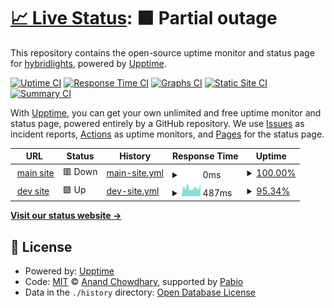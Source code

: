 # [📈 Live Status](https://hybridlights.github.io/upptime): <!--live status--> **🟧 Partial outage**

This repository contains the open-source uptime monitor and status page for [hybridlights](https://hybridlights.github.io/upptime), powered by [Upptime](https://github.com/upptime/upptime).

[![Uptime CI](https://github.com/hybridlights/upptime/workflows/Uptime%20CI/badge.svg)](https://github.com/hybridlights/upptime/actions?query=workflow%3A%22Uptime+CI%22)
[![Response Time CI](https://github.com/hybridlights/upptime/workflows/Response%20Time%20CI/badge.svg)](https://github.com/hybridlights/upptime/actions?query=workflow%3A%22Response+Time+CI%22)
[![Graphs CI](https://github.com/hybridlights/upptime/workflows/Graphs%20CI/badge.svg)](https://github.com/hybridlights/upptime/actions?query=workflow%3A%22Graphs+CI%22)
[![Static Site CI](https://github.com/hybridlights/upptime/workflows/Static%20Site%20CI/badge.svg)](https://github.com/hybridlights/upptime/actions?query=workflow%3A%22Static+Site+CI%22)
[![Summary CI](https://github.com/hybridlights/upptime/workflows/Summary%20CI/badge.svg)](https://github.com/hybridlights/upptime/actions?query=workflow%3A%22Summary+CI%22)

With [Upptime](https://upptime.js.org), you can get your own unlimited and free uptime monitor and status page, powered entirely by a GitHub repository. We use [Issues](https://github.com/hybridlights/upptime/issues) as incident reports, [Actions](https://github.com/hybridlights/upptime/actions) as uptime monitors, and [Pages](https://hybridlights.github.io/upptime) for the status page.

<!--start: status pages-->
<!-- This summary is generated by Upptime (https://github.com/upptime/upptime) -->
<!-- Do not edit this manually, your changes will be overwritten -->
<!-- prettier-ignore -->
| URL | Status | History | Response Time | Uptime |
| --- | ------ | ------- | ------------- | ------ |
| <img alt="" src="https://icons.duckduckgo.com/ip3/www.hybridlights.nl.ico" height="13"> [main site](https://www.hybridlights.nl) | 🟥 Down | [main-site.yml](https://github.com/hybridlights/upptime/commits/HEAD/history/main-site.yml) | <details><summary><img alt="Response time graph" src="./graphs/main-site/response-time-week.png" height="20"> 0ms</summary><br><a href="https://hybridlights.github.io/upptime/history/main-site"><img alt="Response time 0" src="https://img.shields.io/endpoint?url=https%3A%2F%2Fraw.githubusercontent.com%2Fhybridlights%2Fupptime%2FHEAD%2Fapi%2Fmain-site%2Fresponse-time.json"></a><br><a href="https://hybridlights.github.io/upptime/history/main-site"><img alt="24-hour response time 0" src="https://img.shields.io/endpoint?url=https%3A%2F%2Fraw.githubusercontent.com%2Fhybridlights%2Fupptime%2FHEAD%2Fapi%2Fmain-site%2Fresponse-time-day.json"></a><br><a href="https://hybridlights.github.io/upptime/history/main-site"><img alt="7-day response time 0" src="https://img.shields.io/endpoint?url=https%3A%2F%2Fraw.githubusercontent.com%2Fhybridlights%2Fupptime%2FHEAD%2Fapi%2Fmain-site%2Fresponse-time-week.json"></a><br><a href="https://hybridlights.github.io/upptime/history/main-site"><img alt="30-day response time 0" src="https://img.shields.io/endpoint?url=https%3A%2F%2Fraw.githubusercontent.com%2Fhybridlights%2Fupptime%2FHEAD%2Fapi%2Fmain-site%2Fresponse-time-month.json"></a><br><a href="https://hybridlights.github.io/upptime/history/main-site"><img alt="1-year response time 0" src="https://img.shields.io/endpoint?url=https%3A%2F%2Fraw.githubusercontent.com%2Fhybridlights%2Fupptime%2FHEAD%2Fapi%2Fmain-site%2Fresponse-time-year.json"></a></details> | <details><summary><a href="https://hybridlights.github.io/upptime/history/main-site">100.00%</a></summary><a href="https://hybridlights.github.io/upptime/history/main-site"><img alt="All-time uptime 100.00%" src="https://img.shields.io/endpoint?url=https%3A%2F%2Fraw.githubusercontent.com%2Fhybridlights%2Fupptime%2FHEAD%2Fapi%2Fmain-site%2Fuptime.json"></a><br><a href="https://hybridlights.github.io/upptime/history/main-site"><img alt="24-hour uptime 100.00%" src="https://img.shields.io/endpoint?url=https%3A%2F%2Fraw.githubusercontent.com%2Fhybridlights%2Fupptime%2FHEAD%2Fapi%2Fmain-site%2Fuptime-day.json"></a><br><a href="https://hybridlights.github.io/upptime/history/main-site"><img alt="7-day uptime 100.00%" src="https://img.shields.io/endpoint?url=https%3A%2F%2Fraw.githubusercontent.com%2Fhybridlights%2Fupptime%2FHEAD%2Fapi%2Fmain-site%2Fuptime-week.json"></a><br><a href="https://hybridlights.github.io/upptime/history/main-site"><img alt="30-day uptime 100.00%" src="https://img.shields.io/endpoint?url=https%3A%2F%2Fraw.githubusercontent.com%2Fhybridlights%2Fupptime%2FHEAD%2Fapi%2Fmain-site%2Fuptime-month.json"></a><br><a href="https://hybridlights.github.io/upptime/history/main-site"><img alt="1-year uptime 100.00%" src="https://img.shields.io/endpoint?url=https%3A%2F%2Fraw.githubusercontent.com%2Fhybridlights%2Fupptime%2FHEAD%2Fapi%2Fmain-site%2Fuptime-year.json"></a></details>
| <img alt="" src="https://icons.duckduckgo.com/ip3/hybridlights.timoo-dev.nl.ico" height="13"> [dev site](http://hybridlights.timoo-dev.nl:5000) | 🟩 Up | [dev-site.yml](https://github.com/hybridlights/upptime/commits/HEAD/history/dev-site.yml) | <details><summary><img alt="Response time graph" src="./graphs/dev-site/response-time-week.png" height="20"> 487ms</summary><br><a href="https://hybridlights.github.io/upptime/history/dev-site"><img alt="Response time 520" src="https://img.shields.io/endpoint?url=https%3A%2F%2Fraw.githubusercontent.com%2Fhybridlights%2Fupptime%2FHEAD%2Fapi%2Fdev-site%2Fresponse-time.json"></a><br><a href="https://hybridlights.github.io/upptime/history/dev-site"><img alt="24-hour response time 376" src="https://img.shields.io/endpoint?url=https%3A%2F%2Fraw.githubusercontent.com%2Fhybridlights%2Fupptime%2FHEAD%2Fapi%2Fdev-site%2Fresponse-time-day.json"></a><br><a href="https://hybridlights.github.io/upptime/history/dev-site"><img alt="7-day response time 487" src="https://img.shields.io/endpoint?url=https%3A%2F%2Fraw.githubusercontent.com%2Fhybridlights%2Fupptime%2FHEAD%2Fapi%2Fdev-site%2Fresponse-time-week.json"></a><br><a href="https://hybridlights.github.io/upptime/history/dev-site"><img alt="30-day response time 520" src="https://img.shields.io/endpoint?url=https%3A%2F%2Fraw.githubusercontent.com%2Fhybridlights%2Fupptime%2FHEAD%2Fapi%2Fdev-site%2Fresponse-time-month.json"></a><br><a href="https://hybridlights.github.io/upptime/history/dev-site"><img alt="1-year response time 520" src="https://img.shields.io/endpoint?url=https%3A%2F%2Fraw.githubusercontent.com%2Fhybridlights%2Fupptime%2FHEAD%2Fapi%2Fdev-site%2Fresponse-time-year.json"></a></details> | <details><summary><a href="https://hybridlights.github.io/upptime/history/dev-site">95.34%</a></summary><a href="https://hybridlights.github.io/upptime/history/dev-site"><img alt="All-time uptime 95.64%" src="https://img.shields.io/endpoint?url=https%3A%2F%2Fraw.githubusercontent.com%2Fhybridlights%2Fupptime%2FHEAD%2Fapi%2Fdev-site%2Fuptime.json"></a><br><a href="https://hybridlights.github.io/upptime/history/dev-site"><img alt="24-hour uptime 100.00%" src="https://img.shields.io/endpoint?url=https%3A%2F%2Fraw.githubusercontent.com%2Fhybridlights%2Fupptime%2FHEAD%2Fapi%2Fdev-site%2Fuptime-day.json"></a><br><a href="https://hybridlights.github.io/upptime/history/dev-site"><img alt="7-day uptime 95.34%" src="https://img.shields.io/endpoint?url=https%3A%2F%2Fraw.githubusercontent.com%2Fhybridlights%2Fupptime%2FHEAD%2Fapi%2Fdev-site%2Fuptime-week.json"></a><br><a href="https://hybridlights.github.io/upptime/history/dev-site"><img alt="30-day uptime 95.64%" src="https://img.shields.io/endpoint?url=https%3A%2F%2Fraw.githubusercontent.com%2Fhybridlights%2Fupptime%2FHEAD%2Fapi%2Fdev-site%2Fuptime-month.json"></a><br><a href="https://hybridlights.github.io/upptime/history/dev-site"><img alt="1-year uptime 95.64%" src="https://img.shields.io/endpoint?url=https%3A%2F%2Fraw.githubusercontent.com%2Fhybridlights%2Fupptime%2FHEAD%2Fapi%2Fdev-site%2Fuptime-year.json"></a></details>

<!--end: status pages-->

[**Visit our status website →**](https://hybridlights.github.io/upptime)

## 📄 License

- Powered by: [Upptime](https://github.com/upptime/upptime)
- Code: [MIT](./LICENSE) © [Anand Chowdhary](https://anandchowdhary.com), supported by [Pabio](https://pabio.com)
- Data in the `./history` directory: [Open Database License](https://opendatacommons.org/licenses/odbl/1-0/)
